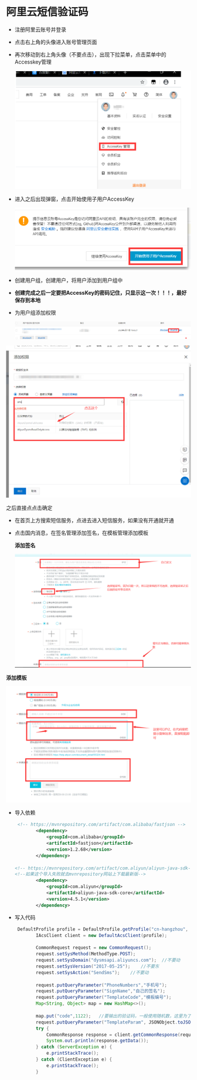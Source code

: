 # 阿里云短信验证码

- 注册阿里云账号并登录

- 点击右上角的头像进入账号管理页面

- 再次移动到右上角头像（不要点击），出现下拉菜单，点击菜单中的Accesskey管理

    ![image-20200511231434708](img/image-20200511231434708.png)



- 进入之后出现弹窗，点击开始使用子用户AccessKey

    ![image-20200511225515475](img/image-20200511225515475.png)

- 创建用户组，创建用户，将用户添加到用户组中
- **创建完成之后一定要把AccessKey的密码记住，只显示这一次！！！，最好保存到本地**

- 为用户组添加权限

    ![image-20200511225703452](img/image-20200511225703452.png)

![image-20200511225807577](img/image-20200511225807577.png)

之后直接点点击确定

- 在首页上方搜索短信服务，点进去进入短信服务，如果没有开通就开通

- 点击国内消息，在签名管理添加签名，在模板管理添加模板

    **添加签名**

    ![image-20200511230304026](img/image-20200511230304026.png)

**添加模板**

![image-20200511230508376](img/image-20200511230508376.png)

- 导入依赖

    ```xml
     <!-- https://mvnrepository.com/artifact/com.alibaba/fastjson -->
            <dependency>
                <groupId>com.alibaba</groupId>
                <artifactId>fastjson</artifactId>
                <version>1.2.68</version>
            </dependency>
    
    <!-- https://mvnrepository.com/artifact/com.aliyun/aliyun-java-sdk-core -->
    <!--如果这个导入失败就去mvnrepository网站上下载最新版-->
            <dependency>
                <groupId>com.aliyun</groupId>
                <artifactId>aliyun-java-sdk-core</artifactId>
                <version>4.5.1</version>
            </dependency>
    ```

- 写入代码

    ```java
     DefaultProfile profile = DefaultProfile.getProfile("cn-hangzhou", "AccessKey的Id", "AccessKey的密码");//输入账号和密码
            IAcsClient client = new DefaultAcsClient(profile);
    
            CommonRequest request = new CommonRequest();
            request.setSysMethod(MethodType.POST);
            request.setSysDomain("dysmsapi.aliyuncs.com");	//不要动
            request.setSysVersion("2017-05-25");	//不要东
            request.setSysAction("SendSms");	//不要动
    
            request.putQueryParameter("PhoneNumbers","手机号");
            request.putQueryParameter("SignName","自己的签名");
            request.putQueryParameter("TemplateCode","模板编号");
            Map<String, Object> map = new HashMap<>();
            
            map.put("code",1122);	//要输出的验证码，一般使用随机数，这里为了方便
            request.putQueryParameter("TemplateParam", JSONObject.toJSONString(map));
            try {
                CommonResponse response = client.getCommonResponse(request);
                System.out.println(response.getData());
            } catch (ServerException e) {
                e.printStackTrace();
            } catch (ClientException e) {
                e.printStackTrace();
            }
    ```

    

